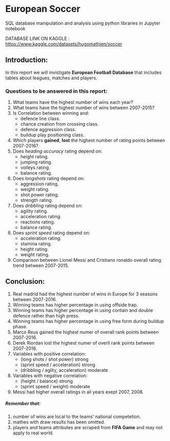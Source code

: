 # European Soccer
SQL database manipulation and analysis using python libraries in Jupyter notebook

DATABASE LINK ON KAGGLE : https://www.kaggle.com/datasets/hugomathien/soccer

## Introduction:

In this report we will invistigate **European Football Database** that includes tables about leagues, matches and players. 

### Questions to be answered in this report:

1. What teams have the highest number of wins each year?
2. What teams have the highest number of wins between 2007-2015?
3. Is Correlation between winning and:
    * defence line class.
    * chance creation from crossing class.
    * defence aggression class.
    * buildup play positioning class.
4. Which players **gained**, **lost** the highest number of rating points between 2007-2016?
5. Does *heading accuracy* rating depend on:
    * height rating.
    * jumping rating.
    * volleys rating.
    * balance rating.
6. Does *longshots* rating depend on:
    * aggression rating.
    * weight rating.
    * shot power rating.
    * strength rating.
7. Does *dribbling* rating depend on:
    * agility rating.
    * acceleration rating.
    * reactions rating.
    * balance rating.
8. Does *sprint speed* rating depend on:
    * acceleration rating.
    * stamina rating.
    * height rating.
    * weight rating.
9. Comparison between Lionel Messi and Cristiano ronaldo overall rating trend between 2007-2015.



## Conclusion:

1. Real madrid had the highest number of wins in Europe for 3 seasons between 2007-2016.
2. Winning teams has higher percentage in using offside trap.
3. Winning teams has higher percentage in using contain and double defence rather than high press.
4. Winning teams has higher percentage in using free form during buildup phase.
5. Marco Reus gained the highest numer of overall rank points between 2007-2016.
6. Derek Riordan lost the highest numer of overll rank points between 2007-2016.
7. Variables with positive correlation:
    * (long shots / shot power) strong 
    * (sprint speed / acceleration) strong
    * (dribbling / aglity, acceleration) moderate
8. Variables with negative correlation:
    * (height / balance) strong
    * (sprint speed / weight) moderate
9. Messi had higher overall ratings in all years exept 2007, 2008.

##### Remember that:
1. number of wins are local to the teams' national competetion.
2. mathes with draw results has been omitted.
3. players and teams attributes are scraped from **FIFA Game** and may not apply to real world.
